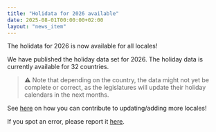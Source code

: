 ```yaml
---
title: "Holidata for 2026 available"
date: 2025-08-01T00:00:00+02:00
layout: "news_item"
---
```


The holidata for 2026 is now available for all locales!
<!--more-->
We have published the holiday data set for 2026.
The holiday data is currently available for 32 countries.

> ⚠️ Note that depending on the country, the data might not yet be complete or correct, as the legislatures will update their holiday calendars in the next months.

See [here](https://github.com/GothenburgBitFactory/holidata) on how you can contribute to updating/adding more locales!

If you spot an error, please report it [here](https://github.com/GothenburgBitFactory/holidata/issues/new?labels=bug&template=bug_report.md&title=Error+in+locale+LOCALE%5B%2C+year+YEAR%5D).
